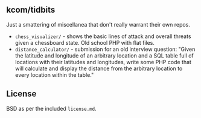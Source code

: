 ## kcom/tidbits

Just a smattering of miscellanea that don't really warrant their own repos.

* `chess_visualizer/` - shows the basic lines of attack and overall threats given
  a chessboard state. Old school PHP with flat files.
* `distance_calculator/` - submission for an old interview question:
  "Given the latitude and longitude of an arbitrary location and a SQL table full
  of locations with their latitudes and longitudes, write some PHP code that will
  calculate and display the distance from the arbitrary location to every location
  within the table."

## License

BSD as per the included `license.md`.